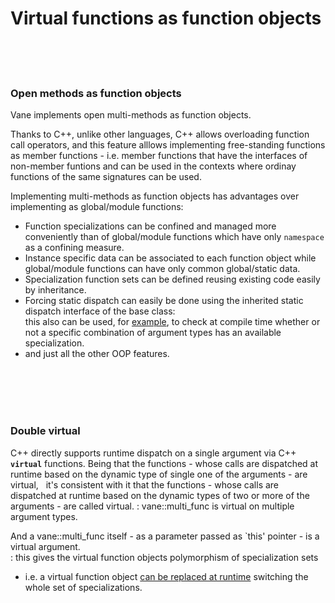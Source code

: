 # Virtual functions as function objects
&nbsp;  
&nbsp;  
&nbsp;
### Open methods as function objects

Vane implements open multi-methods as function objects.  

Thanks to C++, unlike other languages, C++ allows overloading function call operators,
and this feature alllows implementing free-standing functions as member functions - i.e. member functions that have the interfaces of non-member funtions and can be used 
	in the contexts where ordinay functions of the same signatures can be used.


Implementing multi-methods as function objects has advantages over implementing as global/module functions:  
- Function specializations can be confined and managed more conveniently
  than of global/module functions which have only ```namespace``` as a confining measure.
- Instance specific data can be associated to each function object
  while global/module functions can have only common global/static data.
- Specialization function sets can be defined reusing existing code easily by inheritance.
- Forcing static dispatch can easily be done using the inherited static dispatch interface of the base class:  
  this also can be used, for [example](runtime_errors.md),
  to check at compile time whether or not a specific combination of argument types
  has an available specialization.
- and just all the other OOP features.


&nbsp;  
&nbsp;  
&nbsp;  
&nbsp;
### Double virtual
C++ directly supports runtime dispatch on a single argument via C++ <code><b>virtual</b></code> functions.
Being that the functions - whose calls are dispatched at runtime based on the dynamic type of single one of the arguments -
  are virtual,
&nbsp; it's consistent with it that the functions - whose calls are dispatched at runtime based on the dynamic types of two or more of the arguments -
	are called virtual.
: vane::multi\_func is virtual on multiple argument types.


And a vane::multi\_func itself - as a parameter passed as `this' pointer - is a virtual argument.  
: this gives the virtual function objects polymorphism of specialization sets
  - i.e. a virtual function object [can be replaced at runtime](replacing-virtual-functions.md)
     switching the whole set of specializations.


